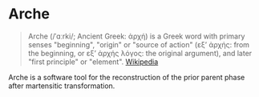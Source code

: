 # Arche

> Arche (/ˈɑːrki/; Ancient Greek: ἀρχή) is a Greek word with primary senses "beginning", "origin" or "source of action" (εξ’ ἀρχής: from the beginning, οr εξ’ ἀρχής λόγος: the original argument), and later "first principle" or "element". 
> [Wikipedia](https://en.wikipedia.org/wiki/Arche)

Arche is a software tool for the reconstruction of the prior parent phase after martensitic transformation.
